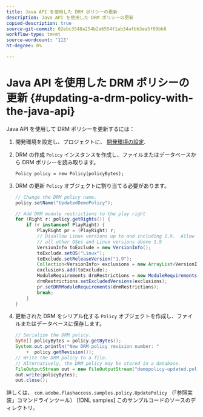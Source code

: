 ```yaml
---
title: Java API を使用した DRM ポリシーの更新
description: Java API を使用した DRM ポリシーの更新
copied-description: true
source-git-commit: 02ebc3548a254b2a6554f1ab34afbb3ea5f09bb8
workflow-type: tm+mt
source-wordcount: '113'
ht-degree: 0%

---
```


# Java API を使用した DRM ポリシーの更新 {#updating-a-drm-policy-with-the-java-api}

Java API を使用して DRM ポリシーを更新するには：

1. 開発環境を設定し、プロジェクトに、 [開発環境の設定](../../protecting-content/setting-up-the-sdk/setup-dev-env.md).
1. DRM の作成 `Policy` インスタンスを作成し、ファイルまたはデータベースから DRM ポリシーを読み取ります。

   ```
   Policy policy = new Policy(policyBytes);
   ```

1. DRM の更新 `Policy` オブジェクトに割り当てる必要があります。

   ```java
   // Change the DRM policy name.  
   policy.setName("UpdatedDemoPolicy");  
   
   // Add DRM module restrictions to the play right  
   for (Right r: policy.getRights()) {  
       if (r instanceof PlayRight) {  
           PlayRight pr = (PlayRight) r;  
           // Disallow Linux versions up to and including 1.9.  Allow  
           // all other OSes and Linux versions above 1.9  
           VersionInfo toExclude = new VersionInfo();  
           toExclude.setOS("Linux");  
           toExclude.setReleaseVersion("1.9");  
           Collection<VersionInfo> exclusions = new ArrayList<VersionInfo>();  
           exclusions.add(toExclude);  
           ModuleRequirements drmRestrictions = new ModuleRequirements();  
           drmRestrictions.setExcludedVersions(exclusions);  
           pr.setDRMModuleRequirements(drmRestrictions);  
           break;  
       }  
   }
   ```

1. 更新された DRM をシリアル化する `Policy` オブジェクトを作成し、ファイルまたはデータベースに保存します。

   ```java
   // Serialize the DRM policy.  
   byte[] policyBytes = policy.getBytes();  
   System.out.println("New DRM policy revision number: "  
       +  policy.getRevision());      
   // Write the DRM policy to a file.   
   // Alternatively, the DRM policy may be stored in a database.  
   FileOutputStream out = new FileOutputStream("demopolicy-updated.pol");  
   out.write(policyBytes);  
   out.close();
   ```

詳しくは、 `com.adobe.flashaccess.samples.policy.UpdatePolicy` （「参照実装」コマンドラインツール） [!DNL samples] このサンプルコードのソースのディレクトリ。
